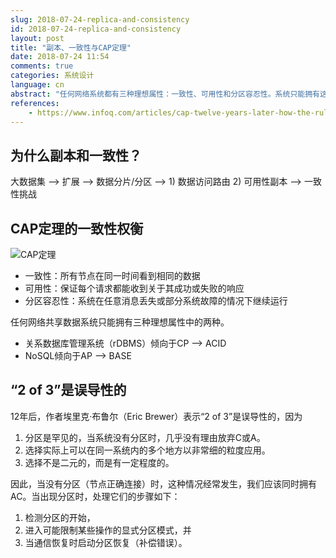 ```yaml
---
slug: 2018-07-24-replica-and-consistency
id: 2018-07-24-replica-and-consistency
layout: post
title: "副本、一致性与CAP定理"
date: 2018-07-24 11:54
comments: true
categories: 系统设计
language: cn
abstract: "任何网络系统都有三种理想属性：一致性、可用性和分区容忍性。系统只能拥有这三者中的两者。例如，关系数据库管理系统（RDBMS）更倾向于一致性和分区容忍性，因此成为ACID系统。"
references:
    - https://www.infoq.com/articles/cap-twelve-years-later-how-the-rules-have-changed
---
```


## 为什么副本和一致性？

大数据集 ⟶ 扩展 ⟶ 数据分片/分区 ⟶ 1) 数据访问路由 2) 可用性副本 ⟶ 一致性挑战



## CAP定理的一致性权衡

![CAP定理](https://res.cloudinary.com/dohtidfqh/image/upload/v1566606463/web-guiguio/Es1houG50FNQoCgGUo2fGwMPriezTtKqliSVMW9F11CN2W7SSHcI3li61Qdnw0FoOm0UfitYOvbAiJBvJXLmAmrjRH75VDO54uGucIynJrdR2RV51GboaZ17bc5pZt88_GK43PT0.png)

- 一致性：所有节点在同一时间看到相同的数据
- 可用性：保证每个请求都能收到关于其成功或失败的响应
- 分区容忍性：系统在任意消息丢失或部分系统故障的情况下继续运行



任何网络共享数据系统只能拥有三种理想属性中的两种。

- 关系数据库管理系统（rDBMS）倾向于CP ⟶ ACID
- NoSQL倾向于AP ⟶ BASE



## “2 of 3”是误导性的

12年后，作者埃里克·布鲁尔（Eric Brewer）表示“2 of 3”是误导性的，因为

1. 分区是罕见的，当系统没有分区时，几乎没有理由放弃C或A。
2. 选择实际上可以在同一系统内的多个地方以非常细的粒度应用。
3. 选择不是二元的，而是有一定程度的。



因此，当没有分区（节点正确连接）时，这种情况经常发生，我们应该同时拥有AC。当出现分区时，处理它们的步骤如下：

1. 检测分区的开始，
2. 进入可能限制某些操作的显式分区模式，并
3. 当通信恢复时启动分区恢复（补偿错误）。